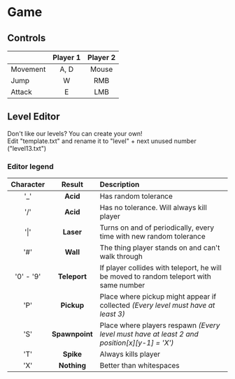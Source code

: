 # Game

## Controls

|  | Player 1 | Player 2 |  
|-----------|:-----------:|:-----------:|  
| Movement | A, D | Mouse |  
| Jump | W | RMB |  
| Attack | E | LMB |  

## Level Editor

Don't like our levels? You can create your own!  
Edit "template.txt" and rename it to "level" + next unused number ("level13.txt")

### Editor legend

| Character | Result | Description |  
|:-----------:|:-----------:|:-----------|  
| '_' | **Acid** | Has random tolerance |  
| '/' | **Acid** | Has no tolerance. Will always kill player |  
| '\|' | **Laser** | Turns on and of periodically, every time with new random tolerance |  
| '#' | **Wall** | The thing player stands on and can't walk through |   
| '0' - '9' | **Teleport** | If player collides with teleport, he will be moved to random teleport with same number |   
| 'P' | **Pickup** | Place where pickup might appear if collected *(Every level must have at least 3)* |  
| 'S' | **Spawnpoint** | Place where players respawn *(Every level must have at least 2 and position[x][y-1] = 'X')* |  
| 'T' | **Spike** | Always kills player |  
| 'X' | **Nothing** | Better than whitespaces |